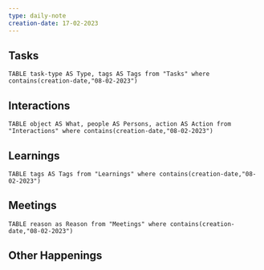 ```yaml
---
type: daily-note
creation-date: 17-02-2023
---
```


## Tasks
```dataview
TABLE task-type AS Type, tags AS Tags from "Tasks" where contains(creation-date,"08-02-2023")
```

## Interactions
```dataview
TABLE object AS What, people AS Persons, action AS Action from "Interactions" where contains(creation-date,"08-02-2023") 
```

## Learnings 
```dataview
TABLE tags AS Tags from "Learnings" where contains(creation-date,"08-02-2023")
```


## Meetings
```dataview
TABLE reason as Reason from "Meetings" where contains(creation-date,"08-02-2023") 
```

## Other Happenings

